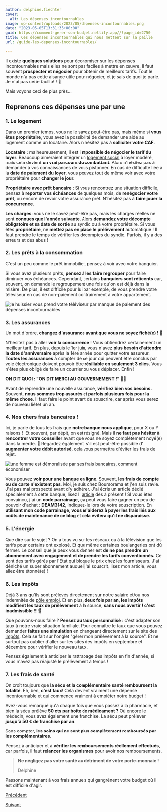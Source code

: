 ```yaml
---
author: delphine.fiechter
cover:
  alt: Les dépenses incontournables
image: wp-content/uploads/2023/05/depenses-incontournables.png
date: "2023-05-05T13:31:35+00:00"
guid: https://comment-gerer-son-budget.netlify.app//?page_id=2750
title: Ces dépenses incontournables qui nous mettent sur la paille
url: /guide-les-depenses-incontournables/

---
```

Il existe **quelques solutions** pour économiser sur les dépenses incontournables mais elles ne sont pas faciles à mettre en œuvre. Il faut souvent **prospecter et négocier** pour obtenir de meilleurs tarifs. Tout le monde n'a pas cette aisance utile pour négocier, et je sais de quoi je parle. Je n'ai pas cette facilité ! 🤣

Mais voyons ceci de plus près...

## Reprenons ces dépenses une par une

### 1\. Le logement

Dans un premier temps, vous ne le savez peut-être pas, mais même si **vous êtes propriétaire**, vous avez la possibilité de demander une aide au logement comme un locataire. Alors n'hésitez pas à **solliciter votre CAF.**

**Locataire :** malheureusement, il est i **mpossible de négocier le tarif du loyer**. Beaucoup aimeraient intégrer un [logement social](https://www.atd-quartmonde.fr/rapport-inter-associatif-sur-les-difficultes-d-acces-au-parc-social-des-menages-a-faibles-ressources/) à loyer modéré, mais cela devient **un vrai parcours du combattant**. Alors n'hésitez pas à demander à vos connaissances de vous pistonner. En cas de difficulté liée à la **date de paiement du loyer**, vous pouvez tout de même voir avec votre propriétaire pour **changer le jour.**

**Propriétaire** **avec prêt bancaire** : Si vous rencontrez une situation difficile, pensez à **reporter vos échéances** de quelques mois, de **renégocier votre prêt**, ou encore de revoir votre assurance prêt. N'hésitez pas à **faire jouer la concurrence**.

**Les charges**: vous ne le savez peut-être pas, mais les charges réelles ne sont **connues que l'année suivante**. Alors **demandez votre décompte** **obligatoire et sa date de sortie** au syndic ou à votre propriétaire. Si vous êtes **propriétaire**, ne **mettez pas en place le prélèvement** automatique ! Il faut prendre le temps de vérifier les décomptes du syndic. Parfois, il y a des erreurs et des abus !

### 2\. Les prêts à la consommation

C'est un peu comme le prêt immobilier, pensez à voir avec votre banquier.

Si vous avez plusieurs prêts, **pensez à les faire regrouper** pour faire diminuer vos échéances. Cependant, certains **banquiers sont réticents** car, souvent, on demande le regroupement une fois qu'on est déjà dans la misère. De plus, il est difficile pour lui par exemple, de vous prendre votre téléviseur en cas de non-paiement contrairement à votre appartement.

![le huissier vous prend votre téléviseur par manque de paiement des dépenses incontournables](https://comment-gerer-son-budget.netlify.app//wp-content/uploads/2023/05/huissier-1024x737.png)

### 3\. Les assurances

Un mot d'ordre, **changez d'assurance avant que vous ne soyez fiché(e) !** 📜

N’hésitez pas à aller **voir la concurrence** ! Vous obtiendrez certainement un meilleur tarif. En plus, depuis le 1er juin, vous n'avez **plus besoin d'attendre la date d'anniversaire** après la 1ère année pour quitter votre assureur. **Toutes les assurances** à compter de ce jour qui peuvent être conclus par voie électronique doivent pouvoir être **résiliable en seulement 3 clics.** Vous n'êtes plus obligé de faire un courrier ou vous déplacer. Enfin !

**ON DIT QUOI : "ON DIT MERCI AU GOUVERNEMENT !" 🤣🤣**

Avant de reprendre une nouvelle assurance, **vérifiez bien vos besoins.** Souvent, **nous sommes trop assurés et parfois plusieurs fois pour la même chose**. Il faut faire le point avant de souscrire, car après vous serez de nouveau lié(e) un an.

### 4\. Nos chers frais bancaires !

Ici, je parle de tous les frais que **notre banque nous applique**, pour X ou Y raisons !  Et souvent, par dépit, on est résigné. Mais il **ne faut pas hésiter à rencontrer votre conseiller** avant que vous ne soyez complètement noyé(e) dans la merde. 💩 Regardez également, s'il est peut-être possible d' **augmenter votre débit autorisé**, cela vous permettra d'éviter les frais de rejet.

![une femme est démoralisée par ses frais bancaires, comment économiser](https://comment-gerer-son-budget.netlify.app//wp-content/uploads/2023/05/frais-bancaires-3-1024x606.png)

Vous pouvez **voir pour une banque en ligne**. Souvent, **les frais de compte ou de carte n'existent pas**. Moi, je suis chez Boursorama et j'en suis ravie. J'ai pas mal prospecté avant d'y adhérer. J'ai écris un article dédié spécialement à cette banque, lisez l' [article](https://comment-gerer-son-budget.netlify.app//compte-sans-frais-boursorama/ "") dès à présent ! SI vous êtes convaincu, j'ai un **code parrainage,** ça peut vous faire gagner un peu de pouvoir d'achat : **DEAM3142**, indiquez-le lors de votre souscription. En **utilisant mon code parrainage, vous m'aiderez à payer les frais liés aux coûts de maintenance de ce blog** et **cela évitera qu'il ne disparaisse.**

### 5\. L'énergie

Que dire sur le sujet ? On a tous vu sur les réseaux ou à la télévision que les tarifs pour certains ont explosé. Et que même certaines boulangeries ont dû fermer. Le conseil que je peux vous donner est **de ne pas prendre un abonnement avec engagement et de prendre les tarifs conventionnés.** Ce sont des tarifs gérés par l'État qui bloque le prix chez les fournisseurs. J'ai déniché un super abonnement auquel j'ai souscrit, lisez [mon article,](https://comment-gerer-son-budget.netlify.app//reduire-sa-facture-delectricite/ "") vous allez être étonné(e) !

### 6\. Les impôts

Déjà 3 ans qu'ils sont prélevés directement sur notre salaire et/ou nos indemnités de [pôle emploi](https://www.pole-emploi.fr/candidat/mes-droits-aux-aides-et-allocati/vos-allocations-chomage-et-le-pr.html "pôle empoi"). Et en plus, **deux fois par an, les impôts modifient les taux de prélèvement** à la source, **sans nous avertir ! c'est inadmissible** !!!!😤

Que pouvons-nous faire ? **Pensez au taux personnalisé** : c'est adapter son taux à notre vraie situation familiale. Pour connaître le taux que vous pouvez demander **faites une simulation** en changeant directement sur le site des [impôts](https://www.impots.gouv.fr/accueil "impots"). Cela se fait sur l'onglet "gérer mon prélèvement à la source". Et ne surtout pas oublier d'aller sur les sites des impôts en septembre et décembre pour vérifier le nouveau taux.

Pensez également à anticiper le rattrapage des impôts en fin d'année, si vous n'avez pas réajusté le prélèvement à temps !

### 7\. Les frais de santé

On croît toujours que **la sécu et la complémentaire santé remboursent la totalité**. Eh, ben, **c'est faux**! Cela devient vraiment une dépense incontournable et qui commence vraiment à empiéter notre budget !

Avez-vous remarqué qu'à chaque fois que vous passez à la pharmacie, et bien la sécu prélève **50 cts par boite de médicament ?** Où encore le médecin, vous avez également une franchise. La sécu peut prélever **jusqu'à 50 € de franchise par an**.

Sans compter, **les soins qui ne sont plus complètement remboursés par les complémentaires**.

Pensez à anticiper et à **vérifier les remboursements réellement effectués**, car parfois, il faut **relancer les organismes** pour avoir nos remboursements.

> **Ne négligez pas votre santé au détriment de votre porte-monnaie !**
>
> Delphine

Passons maintenant à vos frais annuels qui gangrènent votre budget où il est difficile d'agir.

[Précédent](https://comment-gerer-son-budget.netlify.app//guide-les-depenses-indispensables "4- Revoir vos dépenses ! liberez-vous de vos chaînes!")

[Suivant](https://comment-gerer-son-budget.netlify.app//guide-les-frais-annuels "les frais annuels")
